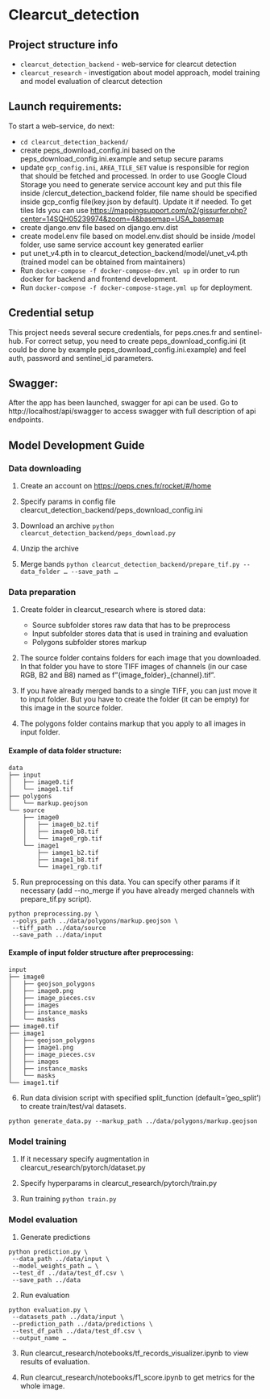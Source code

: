 # Clearcut_detection  

## Project structure info
 * `clearcut_detection_backend` - web-service for clearcut detection
 * `clearcut_research` - investigation about model approach, model training and model evaluation of clearcut detection
 
 ## Launch requirements:  
To start a web-service, do next:
* `cd clearcut_detection_backend/`  
* create peps_download_config.ini based on the peps_download_config.ini.example and setup secure params
* update `gcp_config.ini`, `AREA_TILE_SET` value is responsible for region that should be fetched and processed.
 In order to use Google Cloud Storage you need to generate service account key and put this file inside /clercut_detection_backend folder, file name should be specified inside gcp_config file(key.json by default).
 Update it if needed. To get tiles Ids you can use https://mappingsupport.com/p2/gissurfer.php?center=14SQH05239974&zoom=4&basemap=USA_basemap   
* create django.env file based on django.env.dist 
* create model.env file based on model.env.dist should be inside /model folder, use same service account key generated earlier  
* put unet_v4.pth in to  clearcut_detection_backend/model/unet_v4.pth (trained model can be obtained from maintainers)
* Run `docker-compose -f docker-compose-dev.yml up` in order to run docker for backend and frontend development.  
* Run `docker-compose -f docker-compose-stage.yml up` for deployment.

## Credential setup

This project needs several secure credentials, for peps.cnes.fr and sentinel-hub. 
For correct setup, you need to create peps_download_config.ini 
(it could be done by example peps_download_config.ini.example) and feel auth, 
password and sentinel_id parameters. 

## Swagger:  
After the app has been launched, swagger for api can be used. Go to http://localhost/api/swagger to access swagger with full description of api endpoints.

## Model Development Guide
### Data downloading
1) Create an account on https://peps.cnes.fr/rocket/#/home

2) Specify params in config file clearcut_detection_backend/peps_download_config.ini

3) Download an archive `python clearcut_detection_backend/peps_download.py`

4) Unzip the archive

5) Merge bands `python clearcut_detection_backend/prepare_tif.py --data_folder … --save_path …`

### Data preparation
1) Create folder in clearcut_research where is stored data:
   * Source subfolder stores raw data that has to be preprocess
   * Input subfolder stores data that is used in training and evaluation
   * Polygons subfolder stores markup

2) The source folder contains folders for each image that you downloaded. In that folder you have to store TIFF images of channels (in our case RGB, B2 and B8) named as f”{image_folder}\_{channel}.tif”.

3) If you have already merged bands to a single TIFF, you can just move it to input folder. But you have to create the folder (it can be empty) for this image in the source folder.

4) The polygons folder contains markup that you apply to all images in input folder.

#### Example of data folder structure:
```
data
├── input
│   ├── image0.tif
│   └── image1.tif
├── polygons
│   └── markup.geojson
└── source
    ├── image0
    │   ├── image0_b2.tif
    │   ├── image0_b8.tif
    │   └── image0_rgb.tif
    └── image1
        ├── iamge1_b2.tif
        ├── image1_b8.tif
        └── image1_rgb.tif
```
5) Run preprocessing on this data. You can specify other params if it necessary (add --no_merge if you have already merged channels with prepare_tif.py script).
```
python preprocessing.py \
 --polys_path ../data/polygons/markup.geojson \
 --tiff_path ../data/source
 --save_path ../data/input
```

#### Example of input folder structure after preprocessing:
```
input
├── image0
│   ├── geojson_polygons
│   ├── image0.png
│   ├── image_pieces.csv
│   ├── images
│   ├── instance_masks
│   └── masks
├── image0.tif
├── image1
│   ├── geojson_polygons
│   ├── image1.png
│   ├── image_pieces.csv
│   ├── images
│   ├── instance_masks
│   └── masks
└── image1.tif
```
6) Run data division script with specified split_function (default=’geo_split’) to create train/test/val datasets.
```
python generate_data.py --markup_path ../data/polygons/markup.geojson
```

### Model training
1) If it necessary specify augmentation in clearcut_research/pytorch/dataset.py

2) Specify hyperparams in clearcut_research/pytorch/train.py

3) Run training `python train.py`

### Model evaluation
1) Generate predictions 
```
python prediction.py \
 --data_path ../data/input \
 --model_weights_path … \
 --test_df ../data/test_df.csv \
 --save_path ../data
```  
2) Run evaluation
```
python evaluation.py \
 --datasets_path ../data/input \
 --prediction_path ../data/predictions \
 --test_df_path ../data/test_df.csv \
 --output_name …
```
3) Run clearcut_research/notebooks/tf_records_visualizer.ipynb to view results of evaluation.

4) Run clearcut_research/notebooks/f1_score.ipynb to get metrics for the whole image.
